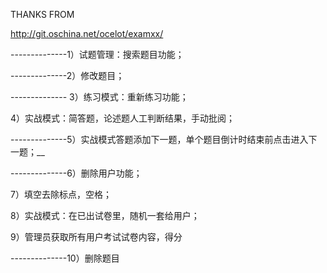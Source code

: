 
THANKS FROM

http://git.oschina.net/ocelot/examxx/


--------------1）试题管理：搜索题目功能；

--------------2）修改题目；

--------------   3）练习模式：重新练习功能；

4）实战模式：简答题，论述题人工判断结果，手动批阅；

--------------5）实战模式答题添加下一题，单个题目倒计时结束前点击进入下一题；__

--------------6）删除用户功能；

7）填空去除标点，空格；

8）实战模式：在已出试卷里，随机一套给用户；

9）管理员获取所有用户考试试卷内容，得分

--------------10）删除题目
